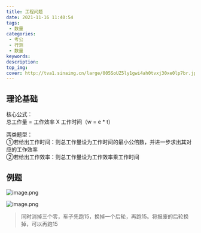 ```yaml
---
title: 工程问题
date: 2021-11-16 11:40:54
tags:
 - 数量
categories:
 - 考公
 - 行测
 - 数量
keywords:
description:
top_img:
cover: http://tva1.sinaimg.cn/large/005SoUZ5ly1gwi4ah0tvxj30xe0lp7br.jpg
---
```

## 理论基础
核心公式：  
总工作量 = 工作效率 X 工作时间（w = e * t）  

两类题型：  
①若给出工作时间：则总工作量设为工作时间的最小公倍数，并进一步求出其对应的工作效率  
②若给出工作效率：则总工作量设为工作效率乘工作时间

## 例题
![image.png](http://tva1.sinaimg.cn/large/005SoUZ5ly1gwgug3cfo6j30ur0eaaic.jpg)

![image.png](http://tva1.sinaimg.cn/large/005SoUZ5ly1gwguk795krj30tv0entgh.jpg)

> 同时消掉三个零，车子先跑15，换掉一个后轮，再跑15。将报废的后轮换掉，可以再跑15